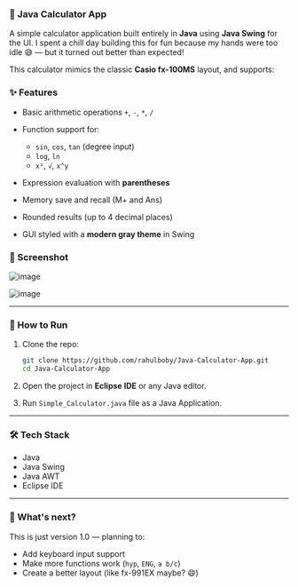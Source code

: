 
### 🧮 Java Calculator App

A simple calculator application built entirely in **Java** using **Java Swing** for the UI. I spent a chill day building this for fun because my hands were too idle 😅 — but it turned out better than expected!

This calculator mimics the classic **Casio fx-100MS** layout, and supports:

### ✨ Features

* Basic arithmetic operations `+`, `-`, `*`, `/`
* Function support for:

  * `sin`, `cos`, `tan` (degree input)
  * `log`, `ln`
  * `x²`, `√`, `x^y`
* Expression evaluation with **parentheses**
* Memory save and recall (M+ and Ans)
* Rounded results (up to 4 decimal places)
* GUI styled with a **modern gray theme** in Swing

### 📸 Screenshot

![image](https://github.com/user-attachments/assets/e2c0c9d4-628a-4ce5-8fef-616d0bf2e27a)

![image](https://github.com/user-attachments/assets/966b2b65-2a38-486f-9673-e773499655dd)



---

### 🚀 How to Run

1. Clone the repo:

   ```bash
   git clone https://github.com/rahulboby/Java-Calculator-App.git
   cd Java-Calculator-App
   ```

2. Open the project in **Eclipse IDE** or any Java editor.

3. Run `Simple_Calculator.java` file as a Java Application.

---

### 🛠️ Tech Stack

* Java
* Java Swing
* Java AWT
* Eclipse IDE

---

### 🧠 What's next?

This is just version 1.0 — planning to:

* Add keyboard input support
* Make more functions work (`hyp`, `ENG`, `a b/c`)
* Create a better layout (like fx-991EX maybe? 😄)
